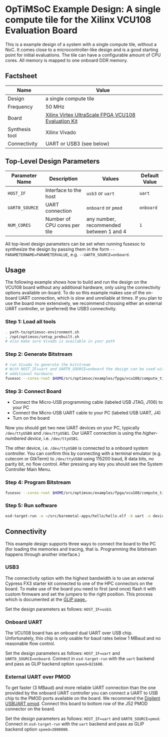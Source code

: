 # OpTiMSoC Example Design: A single compute tile for the Xilinx VCU108 Evaluation Board

This is a example design of a system with a single compute tile, without a NoC.
It comes close to a microcontroller-like design and is a good starting point for initial evaluations.
The tile can have a configurable amount of CPU cores.
All memory is mapped to one onboard DDR memory.

## Factsheet

| Name | Value |
| --- | ---|
| Design | a single compute tile |
| Frequency | 50 MHz |
| Board | [Xilinx Virtex UltraScale FPGA VCU108 Evaluation Kit](https://www.xilinx.com/products/boards-and-kits/ek-u1-vcu108-g.html) |
| Synthesis tool | Xilinx Vivado |
| Connectivity | UART or USB3 (see below) |

## Top-Level Design Parameters

| Parameter Name | Description | Values | Default Value |
|---|---|---|---|
| `HOST_IF` | Interface to the host | `usb3` or `uart` | `uart` |
| `UART0_SOURCE` | UART connection | `onboard` or `pmod` | `onboard` |
| `NUM_CORES` | Number of CPU cores per tile | any number, recommended between 1 and 4 | `1` |

All top-level design parameters can be set when running fusesoc to synthesize the design by passing them in the form `--PARAMETERNAME=PARAMETERVALUE`, e.g. `--UART0_SOURCE=onboard`.


## Usage
The following example shows how to build and run the design on the VCU108 board without any additional hardware, only using the connectivity options available on-board.
To do so this example makes use of the on-board UART connection, which is slow and unreliable at times.
If you plan to use the board more extensively, we recommend choosing either an external UART controller, or (preferred) the USB3 connectivity.

### Step 1: Load all tools
```sh
. path-to/optimsoc-environment.sh
. /opt/optimsoc/setup_prebuilt.sh
# also make sure Vivado is available in your path
```

### Step 2: Generate Bitstream
```sh
# run Vivado to generate the bitstream
# With HOST_IF=uart and UART0_SOURCE=onboard the design can be used without
# additional hardware.
fusesoc --cores-root $HOME/src/optimsoc/examples/fpga/vcu108/compute_tile build optimsoc:examples:compute_tile_vcu108 --UART0_SOURCE=onboard --HOST_IF=uart
```

### Step 3: Connect Board
- Connect the Micro-USB programming cable (labeled USB JTAG, J106) to your PC
- Connect the Micro-USB UART cable to your PC (labeled USB UART, J4)
- Turn on the board

Now you should get two new UART devices on your PC, typically `/dev/ttyUSB0` and `/dev/ttyUSB1`.
Our UART connection is using the *higher-numbered device*, i.e. `/dev/ttyUSB1`.

The other device, i.e. `/dev/ttyUSB0` is connected to a onboard system controller.
You can confirm this by connecting with a terminal emulator (e.g. cutecom or GtkTerm) to `/dev/ttyUSB0` using 115200 baud, 8 data bits, no parity bit, no flow control.
After pressing any key you should see the System Controller Main Menu.

### Step 4: Program Bitstream
```sh
fusesoc --cores-root $HOME/src/optimsoc/examples/fpga/vcu108/compute_tile pgm optimsoc:examples:compute_tile_vcu108
```

### Step 5: Run software
```sh
osd-target-run -e ~/src/baremetal-apps/hello/hello.elf -b uart -o device=/dev/ttyUSB1,speed=921600 --coretrace --systrace -vvv --verify
```

## Connectivity
This example design supports three ways to connect the board to the PC (for loading the memories and tracing, that is. Programming the bitstream happens through another interface.)

### USB3
The connectivity option with the highest bandwidth is to use an external Cypress FX3 starter kit connected to one of the HPC connectors on the board.
To make use of the board you need to first (and once) flash it with custom firmware and set the jumpers to the right position.
This process which is documented at the [GLIP page.](http://www.glip.io/group__backend__cypressfx3-examples-vcu108__loopback.html).

Set the design parameters as follows: `HOST_IF=usb3`.

### Onboard UART
The VCU108 board has an onboard dual UART over USB chip.
Unfortunately, this chip is only usable for baud rates below 1 MBaud and no reasonable flow control.

Set the design parameters as follows: `HOST_IF=uart` and `UART0_SOURCE=onboard`.
Connect in `osd-target-run` with the `uart` backend and pass as GLIP backend option `speed=921600`.


### External UART over PMOD
To get faster (3 MBaud) and more reliable UART connection than the one provided by the onboard UART controller you can connect a UART to USB chip to the PMOD ports available on the board.
We recommend the [Digilent USBUART pmod](https://store.digilentinc.com/pmod-usbuart-usb-to-uart-interface/).
Connect this board to bottom row of the J52 PMOD connector on the board.

Set the design parameters as follows: `HOST_IF=uart` and `UART0_SOURCE=pmod`.
Connect in `osd-target-run` with the `uart` backend and pass as GLIP backend option `speed=3000000`.
